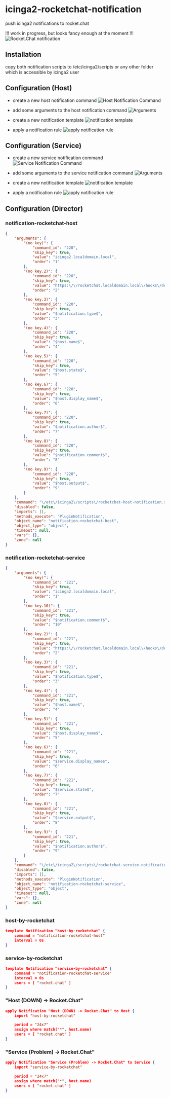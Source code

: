 # icinga2-rocketchat-notification
push icinga2 notifications to rocket.chat

!!! work in progress, but looks fancy enough at the moment !!!
![Rocket.Chat notification](https://github.com/jschanz/icinga2-rocketchat-notification/blob/master/images/rocketchat.png "rocket.chat notification")

## Installation
copy both notification scripts to /etc/icinga2/scripts or any other folder which is accessible by icinga2 user

## Configuration (Host)
- create a new host notification command
![Host Notification Command](https://github.com/jschanz/icinga2-rocketchat-notification/blob/master/images/notification-rocketchat-host_1.png "create a new host notification command")

- add some arguments to the host notification command
![Arguments](https://github.com/jschanz/icinga2-rocketchat-notification/blob/master/images/notification-rocketchat-host_2.png "add arguments")

- create a new notification template
![notification template](https://github.com/jschanz/icinga2-rocketchat-notification/blob/master/images/notification-rocketchat-host_3.png "create a notification template")

- apply a notification rule
![apply notification rule](https://github.com/jschanz/icinga2-rocketchat-notification/blob/master/images/notification-rocketchat-host_4.png "apply a notification rule")

## Configuration (Service)
- create a new service notification command
![Service Notification Command](https://github.com/jschanz/icinga2-rocketchat-notification/blob/master/images/notification-rocketchat-service_1.png "create a new service notification command")

- add some arguments to the service notification command
![Arguments](https://github.com/jschanz/icinga2-rocketchat-notification/blob/master/images/notification-rocketchat-service_2.png "add arguments")

- create a new notification template
![notification template](https://github.com/jschanz/icinga2-rocketchat-notification/blob/master/images/notification-rocketchat-service_3.png "create a notification template")

- apply a notification rule
![apply notification rule](https://github.com/jschanz/icinga2-rocketchat-notification/blob/master/images/notification-rocketchat-service_4.png "apply a notification rule")

## Configuration (Director)
### notification-rocketchat-host
```json
{
    "arguments": {
        "(no key)": {
            "command_id": "220",
            "skip_key": true,
            "value": "icinga2.localdomain.local",
            "order": "1"
        },
        "(no key.2)": {
            "command_id": "220",
            "skip_key": true,
            "value": "https:\/\/rocketchat.localdomain.local\/hooks\/deiquie5oabeiphazohph5Ae\/ooph0roo3foi6ceefie7ahthee3IejecheDe",
            "order": "2"
        },
        "(no key.3)": {
            "command_id": "220",
            "skip_key": true,
            "value": "$notification.type$",
            "order": "3"
        },
        "(no key.4)": {
            "command_id": "220",
            "skip_key": true,
            "value": "$host.name$",
            "order": "4"
        },
        "(no key.5)": {
            "command_id": "220",
            "skip_key": true,
            "value": "$host.state$",
            "order": "5"
        },
        "(no key.6)": {
            "command_id": "220",
            "skip_key": true,
            "value": "$host.display_name$",
            "order": "6"
        },
        "(no key.7)": {
            "command_id": "220",
            "skip_key": true,
            "value": "$notification.author$",
            "order": "7"
        },
        "(no key.8)": {
            "command_id": "220",
            "skip_key": true,
            "value": "$notification.comment$",
            "order": "8"
        },
        "(no key.9)": {
            "command_id": "220",
            "skip_key": true,
            "value": "$host.output$",
            "order": "9"
        }
    },
    "command": "\/etc\/icinga2\/scripts\/rocketchat-host-notification.sh",
    "disabled": false,
    "imports": [],
    "methods_execute": "PluginNotification",
    "object_name": "notification-rocketchat-host",
    "object_type": "object",
    "timeout": null,
    "vars": {},
    "zone": null
}
```
### notification-rocketchat-service
```json
{
    "arguments": {
        "(no key)": {
            "command_id": "221",
            "skip_key": true,
            "value": "icinga2.localdomain.local",
            "order": "1"
        },
        "(no key.10)": {
            "command_id": "221",
            "skip_key": true,
            "value": "$notification.comment$",
            "order": "10"
        },
        "(no key.2)": {
            "command_id": "221",
            "skip_key": true,
            "value": "https:\/\/rocketchat.localdomain.local\/hooks\/deiquie5oabeiphazohph5Ae\/ooph0roo3foi6ceefie7ahthee3IejecheDe",
            "order": "2"
        },
        "(no key.3)": {
            "command_id": "221",
            "skip_key": true,
            "value": "$notification.type$",
            "order": "3"
        },
        "(no key.4)": {
            "command_id": "221",
            "skip_key": true,
            "value": "$host.name$",
            "order": "4"
        },
        "(no key.5)": {
            "command_id": "221",
            "skip_key": true,
            "value": "$host.display_name$",
            "order": "5"
        },
        "(no key.6)": {
            "command_id": "221",
            "skip_key": true,
            "value": "$service.display_name$",
            "order": "6"
        },
        "(no key.7)": {
            "command_id": "221",
            "skip_key": true,
            "value": "$service.state$",
            "order": "7"
        },
        "(no key.8)": {
            "command_id": "221",
            "skip_key": true,
            "value": "$service.output$",
            "order": "8"
        },
        "(no key.9)": {
            "command_id": "221",
            "skip_key": true,
            "value": "$notification.author$",
            "order": "9"
        }
    },
    "command": "\/etc\/icinga2\/scripts\/rocketchat-service-notification.sh",
    "disabled": false,
    "imports": [],
    "methods_execute": "PluginNotification",
    "object_name": "notification-rocketchat-service",
    "object_type": "object",
    "timeout": null,
    "vars": {},
    "zone": null
}
```
### host-by-rocketchat
```json
template Notification "host-by-rocketchat" {
    command = "notification-rocketchat-host"
    interval = 0s
}
```
### service-by-rocketchat
```json
template Notification "service-by-rocketchat" {
    command = "notification-rocketchat-service"
    interval = 0s
    users = [ "rocket.chat" ]
}
```

### "Host (DOWN) -> Rocket.Chat"
```json
apply Notification "Host (DOWN) -> Rocket.Chat" to Host {
    import "host-by-rocketchat"

    period = "24x7"
    assign where match("*", host.name)
    users = [ "rocket.chat" ]
}
```

### "Service (Problem) -> Rocket.Chat"
```json
apply Notification "Service (Problem) -> Rocket.Chat" to Service {
    import "service-by-rocketchat"

    period = "24x7"
    assign where match("*", host.name)
    users = [ "rocket.chat" ]
}
```


